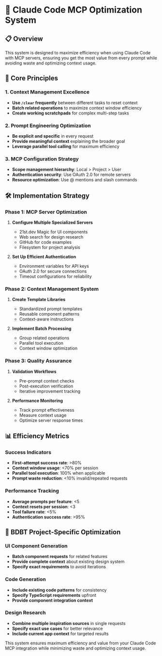 # 🚀 Claude Code MCP Optimization System

## 📋 Overview
This system is designed to maximize efficiency when using Claude Code with MCP servers, ensuring you get the most value from every prompt while avoiding waste and optimizing context usage.

## 🎯 Core Principles

### 1. **Context Management Excellence**
- **Use `/clear` frequently** between different tasks to reset context
- **Batch related operations** to maximize context window efficiency
- **Create working scratchpads** for complex multi-step tasks

### 2. **Prompt Engineering Optimization**
- **Be explicit and specific** in every request
- **Provide meaningful context** explaining the broader goal
- **Leverage parallel tool calling** for maximum efficiency

### 3. **MCP Configuration Strategy**
- **Scope management hierarchy**: Local > Project > User
- **Authentication security**: Use OAuth 2.0 for remote servers
- **Resource optimization**: Use @ mentions and slash commands

## 🛠️ Implementation Strategy

### **Phase 1: MCP Server Optimization**
1. **Configure Multiple Specialized Servers**
   - 21st.dev Magic for UI components
   - Web search for design research
   - GitHub for code examples
   - Filesystem for project analysis

2. **Set Up Efficient Authentication**
   - Environment variables for API keys
   - OAuth 2.0 for secure connections
   - Timeout configurations for reliability

### **Phase 2: Context Management System**
1. **Create Template Libraries**
   - Standardized prompt templates
   - Reusable component patterns
   - Context-aware instructions

2. **Implement Batch Processing**
   - Group related operations
   - Parallel tool execution
   - Context window optimization

### **Phase 3: Quality Assurance**
1. **Validation Workflows**
   - Pre-prompt context checks
   - Post-execution verification
   - Iterative improvement tracking

2. **Performance Monitoring**
   - Track prompt effectiveness
   - Measure context usage
   - Optimize server response times

## 📊 Efficiency Metrics

### **Success Indicators**
- **First-attempt success rate**: >80%
- **Context window usage**: <70% per session
- **Parallel tool execution**: 100% when applicable
- **Prompt waste reduction**: <10% invalid/repeated requests

### **Performance Tracking**
- **Average prompts per feature**: <5
- **Context resets per session**: <3
- **Tool failure rate**: <5%
- **Authentication success rate**: >95%

## 🎨 BDBT Project-Specific Optimization

### **UI Component Generation**
- **Batch component requests** for related features
- **Provide complete context** about existing design system
- **Specify exact requirements** to avoid iterations

### **Code Generation**
- **Include existing code patterns** for consistency
- **Specify TypeScript requirements** upfront
- **Provide component integration context**

### **Design Research**
- **Combine multiple inspiration sources** in single requests
- **Specify exact use cases** for better relevance
- **Include current app context** for targeted results

This system ensures maximum efficiency and value from your Claude Code MCP integration while minimizing waste and optimizing context usage.